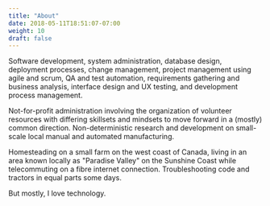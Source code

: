 ```yaml
---
title: "About"
date: 2018-05-11T18:51:07-07:00
weight: 10
draft: false
---
```


Software development, system administration, database design, deployment processes, change management, project management using agile and scrum, QA and test automation, requirements gathering and business analysis, interface design and UX testing, and development process management.

Not-for-profit administration involving the organization of volunteer resources with differing skillsets and mindsets to move forward in a (mostly) common direction.  Non-deterministic research and development on small-scale local manual and automated manufacturing.

Homesteading on a small farm on the west coast of Canada, living in an area known locally as "Paradise Valley" on the Sunshine Coast while telecommuting on a fibre internet connection.  Troubleshooting code and tractors in equal parts some days.

But mostly, I love technology.